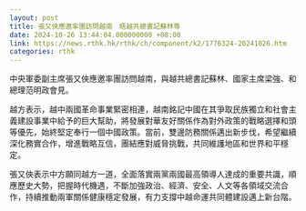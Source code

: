 ```yaml
---
layout: post
title: 張又俠應邀率團訪問越南　晤越共總書記蘇林等
date: 2024-10-26 13:44:04.000000000 +08:00
link: https://news.rthk.hk/rthk/ch/component/k2/1776324-20241026.htm
categories: rthk
---
```


中央軍委副主席張又俠應邀率團訪問越南，與越共總書記蘇林、國家主席梁強、和總理范明政會見。

越方表示，越中兩國革命事業緊密相連，越南銘記中國在其爭取民族獨立和社會主義建設事業中給予的巨大幫助，將發展對華友好關係作為對外政策的戰略選擇和頭等優先，始終堅定奉行一個中國政策。當前，雙邊防務關係邁出新步伐，希望繼續深化務實合作，增進戰略互信，團結應對威脅挑戰，共同維護地區和世界和平穩定。 　　

張又俠表示中方願同越方一道，全面落實兩黨兩國最高領導人達成的重要共識，順應歷史大勢，把握時代機遇，不斷加強政治、經濟、安全、人文等各領域交流合作，持續推動兩軍關係健康穩定發展，有力支撐中越命運共同體建設邁上新台階。
